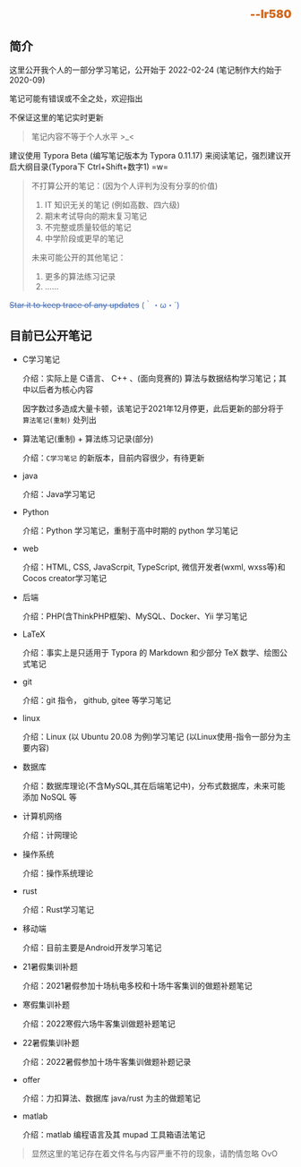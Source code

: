 <!--<div align="center"></div>-->



<div align="right" style="font-weight:900;font-size:20px;color:chocolate">--lr580</div>

## 简介

这里公开我个人的一部分学习笔记，公开始于 2022-02-24 (笔记制作大约始于 2020-09)

笔记可能有错误或不全之处，欢迎指出

不保证这里的笔记实时更新

> 笔记内容不等于个人水平  >_<

建议使用 Typora Beta (编写笔记版本为 Typora 0.11.17) 来阅读笔记，强烈建议开启大纲目录(Typora下 Ctrl+Shift+数字1) =w=

> 不打算公开的笔记：(因为个人评判为没有分享的价值)
>
> 1. IT 知识无关的笔记 (例如高数、四六级)
> 2. 期末考试导向的期末复习笔记
> 3. 不完整或质量较低的笔记
> 4. 中学阶段或更早的笔记
>
> 未来可能公开的其他笔记：
>
> 1. 更多的算法练习记录
> 2. ……

<div style="color:#426ab3"><s>Star it to keep trace of any updates</s>  (｀・ω・´)</div>



## 目前已公开笔记

- C学习笔记

  介绍：实际上是 C语言、 C++ 、(面向竞赛的) 算法与数据结构学习笔记；其中以后者为核心内容

  因字数过多造成大量卡顿，该笔记于2021年12月停更，此后更新的部分将于 `算法笔记(重制)` 处列出

- 算法笔记(重制) + 算法练习记录(部分)

  介绍：`C学习笔记` 的新版本，目前内容很少，有待更新

- java

  介绍：Java学习笔记

- Python

  介绍：Python 学习笔记，重制于高中时期的 python 学习笔记

- web

  介绍：HTML, CSS, JavaScrpit, TypeScript, 微信开发者(wxml, wxss等)和 Cocos creator学习笔记

- 后端

  介绍：PHP(含ThinkPHP框架)、MySQL、Docker、Yii 学习笔记

- LaTeX

  介绍：事实上是只适用于 Typora 的 Markdown 和少部分 TeX 数学、绘图公式笔记

- git

  介绍：git 指令， github, gitee 等学习笔记

- linux

  介绍：Linux (以 Ubuntu 20.08 为例)学习笔记 (以Linux使用-指令一部分为主要内容)
  
- 数据库

  介绍：数据库理论(不含MySQL,其在后端笔记中)，分布式数据库，未来可能添加 NoSQL 等
  
- 计算机网络

  介绍：计网理论
  
- 操作系统

  介绍：操作系统理论
  
- rust

  介绍：Rust学习笔记
  
- 移动端

  介绍：目前主要是Android开发学习笔记
  
- 21暑假集训补题

  介绍：2021暑假参加十场杭电多校和十场牛客集训的做题补题笔记

- 寒假集训补题

  介绍：2022寒假六场牛客集训做题补题笔记
  
- 22暑假集训补题

  介绍：2022暑假参加十场牛客集训做题补题记录
  
- offer

  介绍：力扣算法、数据库 java/rust 为主的做题笔记
  
- matlab

  介绍：matlab 编程语言及其 mupad 工具箱语法笔记

> 显然这里的笔记存在着文件名与内容严重不符的现象，请酌情忽略 OvO